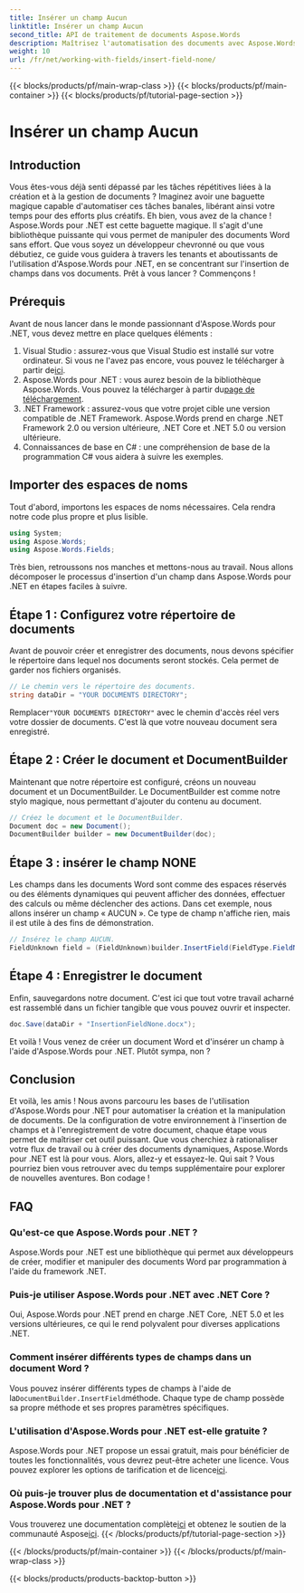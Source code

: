 ```yaml
---
title: Insérer un champ Aucun
linktitle: Insérer un champ Aucun
second_title: API de traitement de documents Aspose.Words
description: Maîtrisez l'automatisation des documents avec Aspose.Words pour .NET. Apprenez à insérer des champs étape par étape et à rationaliser votre flux de travail. Parfait pour les développeurs de tous niveaux.
weight: 10
url: /fr/net/working-with-fields/insert-field-none/
---
```


{{< blocks/products/pf/main-wrap-class >}}
{{< blocks/products/pf/main-container >}}
{{< blocks/products/pf/tutorial-page-section >}}

# Insérer un champ Aucun

## Introduction

Vous êtes-vous déjà senti dépassé par les tâches répétitives liées à la création et à la gestion de documents ? Imaginez avoir une baguette magique capable d'automatiser ces tâches banales, libérant ainsi votre temps pour des efforts plus créatifs. Eh bien, vous avez de la chance ! Aspose.Words pour .NET est cette baguette magique. Il s'agit d'une bibliothèque puissante qui vous permet de manipuler des documents Word sans effort. Que vous soyez un développeur chevronné ou que vous débutiez, ce guide vous guidera à travers les tenants et aboutissants de l'utilisation d'Aspose.Words pour .NET, en se concentrant sur l'insertion de champs dans vos documents. Prêt à vous lancer ? Commençons !

## Prérequis

Avant de nous lancer dans le monde passionnant d'Aspose.Words pour .NET, vous devez mettre en place quelques éléments :

1.  Visual Studio : assurez-vous que Visual Studio est installé sur votre ordinateur. Si vous ne l'avez pas encore, vous pouvez le télécharger à partir de[ici](https://visualstudio.microsoft.com/downloads/).
2.  Aspose.Words pour .NET : vous aurez besoin de la bibliothèque Aspose.Words. Vous pouvez la télécharger à partir du[page de téléchargement](https://releases.aspose.com/words/net/).
3. .NET Framework : assurez-vous que votre projet cible une version compatible de .NET Framework. Aspose.Words prend en charge .NET Framework 2.0 ou version ultérieure, .NET Core et .NET 5.0 ou version ultérieure.
4. Connaissances de base en C# : une compréhension de base de la programmation C# vous aidera à suivre les exemples.

## Importer des espaces de noms

Tout d'abord, importons les espaces de noms nécessaires. Cela rendra notre code plus propre et plus lisible.

```csharp
using System;
using Aspose.Words;
using Aspose.Words.Fields;
```

Très bien, retroussons nos manches et mettons-nous au travail. Nous allons décomposer le processus d'insertion d'un champ dans Aspose.Words pour .NET en étapes faciles à suivre.

## Étape 1 : Configurez votre répertoire de documents

Avant de pouvoir créer et enregistrer des documents, nous devons spécifier le répertoire dans lequel nos documents seront stockés. Cela permet de garder nos fichiers organisés.

```csharp
// Le chemin vers le répertoire des documents.
string dataDir = "YOUR DOCUMENTS DIRECTORY";
```

 Remplacer`"YOUR DOCUMENTS DIRECTORY"` avec le chemin d'accès réel vers votre dossier de documents. C'est là que votre nouveau document sera enregistré.

## Étape 2 : Créer le document et DocumentBuilder

Maintenant que notre répertoire est configuré, créons un nouveau document et un DocumentBuilder. Le DocumentBuilder est comme notre stylo magique, nous permettant d'ajouter du contenu au document.

```csharp
// Créez le document et le DocumentBuilder.
Document doc = new Document();
DocumentBuilder builder = new DocumentBuilder(doc);
```

## Étape 3 : insérer le champ NONE

Les champs dans les documents Word sont comme des espaces réservés ou des éléments dynamiques qui peuvent afficher des données, effectuer des calculs ou même déclencher des actions. Dans cet exemple, nous allons insérer un champ « AUCUN ». Ce type de champ n'affiche rien, mais il est utile à des fins de démonstration.

```csharp
// Insérez le champ AUCUN.
FieldUnknown field = (FieldUnknown)builder.InsertField(FieldType.FieldNone, false);
```

## Étape 4 : Enregistrer le document

Enfin, sauvegardons notre document. C'est ici que tout votre travail acharné est rassemblé dans un fichier tangible que vous pouvez ouvrir et inspecter.

```csharp
doc.Save(dataDir + "InsertionFieldNone.docx");
```

Et voilà ! Vous venez de créer un document Word et d'insérer un champ à l'aide d'Aspose.Words pour .NET. Plutôt sympa, non ?

## Conclusion

Et voilà, les amis ! Nous avons parcouru les bases de l'utilisation d'Aspose.Words pour .NET pour automatiser la création et la manipulation de documents. De la configuration de votre environnement à l'insertion de champs et à l'enregistrement de votre document, chaque étape vous permet de maîtriser cet outil puissant. Que vous cherchiez à rationaliser votre flux de travail ou à créer des documents dynamiques, Aspose.Words pour .NET est là pour vous. Alors, allez-y et essayez-le. Qui sait ? Vous pourriez bien vous retrouver avec du temps supplémentaire pour explorer de nouvelles aventures. Bon codage !

## FAQ

### Qu'est-ce que Aspose.Words pour .NET ?
Aspose.Words pour .NET est une bibliothèque qui permet aux développeurs de créer, modifier et manipuler des documents Word par programmation à l'aide du framework .NET.

### Puis-je utiliser Aspose.Words pour .NET avec .NET Core ?
Oui, Aspose.Words pour .NET prend en charge .NET Core, .NET 5.0 et les versions ultérieures, ce qui le rend polyvalent pour diverses applications .NET.

### Comment insérer différents types de champs dans un document Word ?
 Vous pouvez insérer différents types de champs à l'aide de la`DocumentBuilder.InsertField`méthode. Chaque type de champ possède sa propre méthode et ses propres paramètres spécifiques.

### L'utilisation d'Aspose.Words pour .NET est-elle gratuite ?
 Aspose.Words pour .NET propose un essai gratuit, mais pour bénéficier de toutes les fonctionnalités, vous devrez peut-être acheter une licence. Vous pouvez explorer les options de tarification et de licence[ici](https://purchase.aspose.com/buy).

### Où puis-je trouver plus de documentation et d'assistance pour Aspose.Words pour .NET ?
 Vous trouverez une documentation complète[ici](https://reference.aspose.com/words/net/) et obtenez le soutien de la communauté Aspose[ici](https://forum.aspose.com/c/words/8).
{{< /blocks/products/pf/tutorial-page-section >}}

{{< /blocks/products/pf/main-container >}}
{{< /blocks/products/pf/main-wrap-class >}}

{{< blocks/products/products-backtop-button >}}
